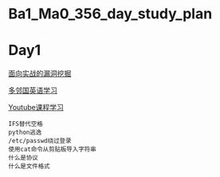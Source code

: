 # Ba1_Ma0_356_day_study_plan
# Day1
[面向实战的漏洞挖掘](./Vulnerability_mining/day1.md)

[多邻国英语学习](./english)

[Youtube课程学习](./Youtube_course_learning/day1课程学习.md)
```
IFS替代空格
python逃逸
/etc/passwd绕过登录
使用cat命令从剪贴板导入字符串
什么是协议
什么是文件格式
```
